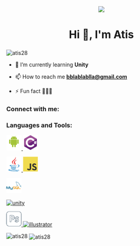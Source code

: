 <div align="center">
  <img height="200" src="https://www.icegif.com/wp-content/uploads/icegif-4058.gif"  />
</div>

<h1 align="center">Hi 👋, I'm Atis</h1>
<h3 align="center"></h3>

<p align="left"> <img src="https://komarev.com/ghpvc/?username=atis28&label=Profile%20views&color=0e75b6&style=flat" alt="atis28" /> </p>

- 🌱 I’m currently learning **Unity**

- 📫 How to reach me **bblablablla@gmail.com**

- ⚡ Fun fact **🍋🍋🍋**

<h3 align="left">Connect with me:</h3>
<p align="left">
</p>

<h3 align="left">Languages and Tools:</h3>
<p align="left"> 
  <a href="https://developer.android.com" target="_blank" rel="noreferrer"> <img src="https://raw.githubusercontent.com/devicons/devicon/master/icons/android/android-original-wordmark.svg" alt="android" width="40" height="40"/> </a>
  <a href="https://www.w3schools.com/cs/" target="_blank" rel="noreferrer"> <img src="https://raw.githubusercontent.com/devicons/devicon/master/icons/csharp/csharp-original.svg" alt="csharp" width="40" height="40"/> </a> 
 

  <a href="https://www.java.com" target="_blank" rel="noreferrer"> <img src="https://raw.githubusercontent.com/devicons/devicon/master/icons/java/java-original.svg" alt="java" width="40" height="40"/> </a> 
  <a href="https://developer.mozilla.org/en-US/docs/Web/JavaScript" target="_blank" rel="noreferrer"> <img src="https://raw.githubusercontent.com/devicons/devicon/master/icons/javascript/javascript-original.svg" alt="javascript" width="40" height="40"/> </a> 

  <a href="https://www.mysql.com/" target="_blank" rel="noreferrer"> <img src="https://raw.githubusercontent.com/devicons/devicon/master/icons/mysql/mysql-original-wordmark.svg" alt="mysql" width="40" height="40"/> </a> 

  <a href="https://unity.com/" target="_blank" rel="noreferrer"> <img src="https://www.vectorlogo.zone/logos/unity3d/unity3d-icon.svg" alt="unity" width="40" height="40"/> </a> </p>
  
  <a href="https://www.photoshop.com/en" target="_blank" rel="noreferrer"> <img src="https://raw.githubusercontent.com/devicons/devicon/master/icons/photoshop/photoshop-line.svg" alt="photoshop" width="40" height="40"/> </a> 
    <a href="https://www.adobe.com/in/products/illustrator.html" target="_blank" rel="noreferrer"> <img src="https://www.vectorlogo.zone/logos/adobe_illustrator/adobe_illustrator-icon.svg" alt="illustrator" width="40" height="40"/> </a> 
 


<p><img align="left" src="https://github-readme-stats.vercel.app/api/top-langs?username=atis28&show_icons=true&locale=en&layout=compact" alt="atis28" /></p>

<p>&nbsp;<img align="center" src="https://github-readme-stats.vercel.app/api?username=atis28&show_icons=true&locale=en" alt="atis28" /></p>

